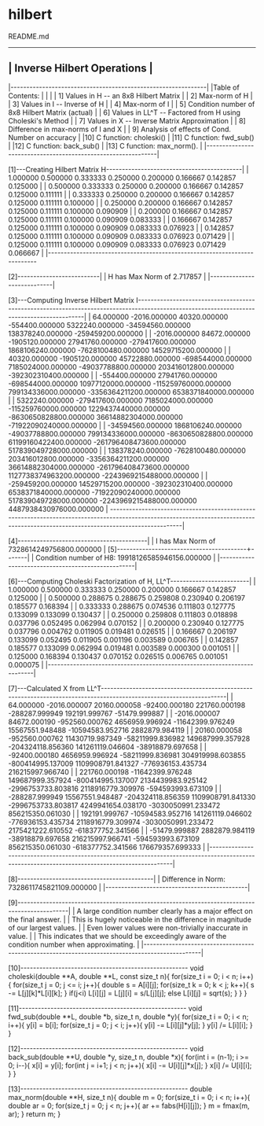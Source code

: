 # hilbert
README.md

------------------------------
| Inverse Hilbert Operations |
------------------------------

|--------------------------------------------------------------|
|Table of Contents:                                            |
|                                                              |
| 1] Values in H    -- an 8x8 Hilbert Matrix                   |
| 2] Max-norm of H                                             |
| 3] Values in I    -- Inverse of H                            |
| 4] Max-norm of I                                             |
| 5] Condition number of 8x8 Hilbert Matrix (actual)           |
| 6] Values in LL^T -- Factored from H using Choleski's Method |
| 7] Values in X    -- Inverse Matrix Approximation            |
| 8] Difference in max-norms of I and X                        |
| 9] Analysis of effects of Cond. Number on accuracy           |
|10] C function: choleski()                                    |
|11] C function: fwd_sub()                                     |
|12] C function: back_sub()                                    |
|13] C function: max_norm().                                   |
|--------------------------------------------------------------|

[1]---Creating Hilbert Matrix H-------------------------------------------|
| 1.000000 0.500000 0.333333 0.250000 0.200000 0.166667 0.142857 0.125000 |
| 0.500000 0.333333 0.250000 0.200000 0.166667 0.142857 0.125000 0.111111 |
| 0.333333 0.250000 0.200000 0.166667 0.142857 0.125000 0.111111 0.100000 |
| 0.250000 0.200000 0.166667 0.142857 0.125000 0.111111 0.100000 0.090909 |
| 0.200000 0.166667 0.142857 0.125000 0.111111 0.100000 0.090909 0.083333 |
| 0.166667 0.142857 0.125000 0.111111 0.100000 0.090909 0.083333 0.076923 |
| 0.142857 0.125000 0.111111 0.100000 0.090909 0.083333 0.076923 0.071429 |
| 0.125000 0.111111 0.100000 0.090909 0.083333 0.076923 0.071429 0.066667 |
|--------------------------------------------------------------------------

[2]--------------------------|
| H has Max Norm of 2.717857 |
|----------------------------|

[3]---Computing Inverse Hilbert Matrix I-------------------------------------------------------------------------------------------------------------------------------------------|
|         64.000000       -2016.000000         40320.000000        -554400.000000         5322240.000000        -34594560.000000         138378240.000000        -259459200.000000 |
|      -2016.000000       84672.000000      -1905120.000000       27941760.000000      -279417600.000000       1868106240.000000       -7628100480.000000       14529715200.000000 |
|      40320.000000    -1905120.000000      45722880.000000     -698544000.000000      7185024000.000000     -49037788800.000000      203416012800.000000     -392302310400.000000 |
|    -554400.000000    27941760.000000    -698544000.000000    10977120000.000000   -115259760000.000000     799134336000.000000    -3356364211200.000000     6538371840000.000000 |
|    5322240.000000  -279417600.000000    7185024000.000000  -115259760000.000000   1229437440000.000000   -8630650828800.000000    36614882304000.000000   -71922090240000.000000 |
|  -34594560.000000  1868106240.000000  -49037788800.000000   799134336000.000000  -8630650828800.000000   61199160422400.000000  -261796408473600.000000   517839049728000.000000 |
|  138378240.000000 -7628100480.000000  203416012800.000000 -3356364211200.000000  36614882304000.000000 -261796408473600.000000  1127738374963200.000000 -2243969215488000.000000 |
| -259459200.000000 14529715200.000000 -392302310400.000000  6538371840000.000000 -71922090240000.000000  517839049728000.000000 -2243969215488000.000000  4487938430976000.000000 |
-----------------------------------------------------------------------------------------------------------------------------------------------------------------------------------|

[4]-----------------------------------------|
| I has Max Norm of 7328614249756800.000000 |
[5]-----------------------------------------+-------|
| Condition number of H8:  19918126585946156.000000 |
|---------------------------------------------------|

[6]---Computing Choleski Factorization of H, LL^T-------------------------|
| 1.000000 0.500000 0.333333 0.250000 0.200000 0.166667 0.142857 0.125000 |
| 0.500000 0.288675 0.288675 0.259808 0.230940 0.206197 0.185577 0.168394 |
| 0.333333 0.288675 0.074536 0.111803 0.127775 0.133099 0.133099 0.130437 |
| 0.250000 0.259808 0.111803 0.018898 0.037796 0.052495 0.062994 0.070152 |
| 0.200000 0.230940 0.127775 0.037796 0.004762 0.011905 0.019481 0.026515 |
| 0.166667 0.206197 0.133099 0.052495 0.011905 0.001196 0.003589 0.006765 |
| 0.142857 0.185577 0.133099 0.062994 0.019481 0.003589 0.000300 0.001051 |
| 0.125000 0.168394 0.130437 0.070152 0.026515 0.006765 0.001051 0.000075 |
|-------------------------------------------------------------------------|

[7]---Calculated X from LL^T---------------------------------------------------------------------------------------------------------------------|
|      64.000000     -2016.000007      20160.000058     -92400.000180      221760.000198     -288287.999949      192191.999767     -51479.999887 |
|   -2016.000007     84672.000190    -952560.000762    4656959.996924   -11642399.976249    15567551.948488   -10594583.952716    2882879.984119 |
|   20160.000058   -952560.000762   11430719.987349  -58211999.836982   149687999.357928  -204324118.856360   141261119.046604  -38918879.697658 |
|  -92400.000180   4656959.996924  -58211999.836981  304919998.603855  -800414995.137009  1109908791.841327  -776936153.435734  216215997.966740 |
|  221760.000198 -11642399.976248  149687999.357924 -800414995.137007  2134439983.925142 -2996753733.803816  2118916779.309976 -594593993.673109 |
| -288287.999949  15567551.948487 -204324118.856359 1109908791.841330 -2996753733.803817  4249941654.038170 -3030050991.233472  856215350.061030 |
|  192191.999767 -10594583.952716  141261119.046602 -776936153.435734  2118916779.309974 -3030050991.233472  2175421222.610552 -618377752.341566 |
|  -51479.999887   2882879.984119  -38918879.697658  216215997.966741  -594593993.673109   856215350.061030  -618377752.341566  176679357.699333 |
|------------------------------------------------------------------------------------------------------------------------------------------------|

[8]-------------------------------------------|
| Difference in Norm: 7328611745821109.000000 |
|---------------------------------------------|

[9]----------------------------------------------------------------------------------------------|
| A large condition number clearly has a major effect on the final answer.                       |
| This is hugely noticeable in the difference in magnitude of our largest values.                |
| Even lower values were non-trivially inaccurate in value.                                      |
| This indicates that we should be exceedingly aware of the condition number when approximating. |
|------------------------------------------------------------------------------------------------|

[10]-----------------------------------------------------
void choleski(double **A, double **L, const size_t n){
  for(size_t i = 0; i < n; i++){
    for(size_t j = 0; j <= i; j++){
      double s = A[i][j];
      for(size_t k = 0; k < j; k++){
        s -= L[j][k]*L[i][k];
      }
      if(j<i) L[i][j] = L[j][i] = s/L[j][j];
      else L[i][j] = sqrt(s);
    }
  }
}

[11]-----------------------------------------------------
void fwd_sub(double **L, double *b, size_t n, double *y){
  for(size_t i = 0; i < n; i++){
    y[i] = b[i];
    for(size_t j = 0; j < i; j++){
      y[i] -= L[i][j]*y[j];
    } y[i] /= L[i][i];
  }
}

[12]-----------------------------------------------------
void back_sub(double **U, double *y, size_t n, double *x){
  for(int i = (n-1); i >= 0; i--){
    x[i] = y[i];
    for(int j = i+1; j < n; j++){
      x[i] -= U[i][j]*x[j];
    } x[i] /= U[i][i];
  }
}

[13]-----------------------------------------------------
double max_norm(double **H, size_t n){
  double m = 0;
  for(size_t i = 0; i < n; i++){
    double ar = 0;
    for(size_t j = 0; j < n; j++){
      ar += fabs(H[i][j]);
    } m = fmax(m, ar);
  } return m;
}


